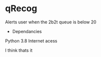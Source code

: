 # qRecog
Alerts user when the 2b2t queue is below 20


* Dependancies

Python 3.8
Internet acess

I think thats it
